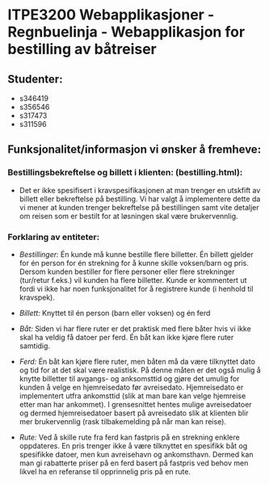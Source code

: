 # ITPE3200 Webapplikasjoner - Regnbuelinja - Webapplikasjon for bestilling av båtreiser

## Studenter:

- s346419
- s356546
- s317473
- s311596

## Funksjonalitet/informasjon vi ønsker å fremheve:

### Bestillingsbekreftelse og billett i klienten: (bestilling.html):

- Det er ikke spesifisert i kravspesifikasjonen at man trenger en utskfift av billett eller bekreftelse på bestilling. Vi har valgt å implementere dette da vi mener at kunden trenger bekreftelse på bestillingen samt vite detaljer om reisen som er bestilt for at løsningen skal være brukervennlig.

### Forklaring av entiteter:

- _Bestillinger:_
  Én kunde må kunne bestille flere billetter. Én billett gjelder for én person for én strekning for å kunne skille voksen/barn og pris. Dersom kunden bestiller for flere personer eller flere strekninger (tur/retur f.eks.) vil kunden ha flere billetter. Kunde er kommentert ut fordi vi ikke har noen funksjonalitet for å registrere kunde (i henhold til kravspek).

- _Billett:_
  Knyttet til én person (barn eller voksen) og én ferd

- _Båt:_
  Siden vi har flere ruter er det praktisk med flere båter hvis vi ikke skal ha veldig få datoer per ferd. Én båt kan ikke kjøre flere ruter samtidig.

- _Ferd:_
  Én båt kan kjøre flere ruter, men båten må da være tilknyttet dato og tid for at det skal være realistisk. På denne måten er det også mulig å knytte billetter til avgangs- og anksomsttid og gjøre det umulig for kunden å velge en hjemreisedato før avreisedato. Hjemreisedato er implementert utfra ankomsttid (slik at man bare kan velge hjemreise etter man har ankommet). I grensesnittet hentes mulige avreisedatoer og dermed hjemreisedatoer basert på avreisedato slik at klienten blir mer brukervennlig (rask tilbakemelding på når man kan reise).

- _Rute:_
  Ved å skille rute fra ferd kan fastpris på en strekning enklere oppdateres. En pris trenger ikke å være tilknyttet en spesifikk båt og spesifikke datoer, men kun avreisehavn og ankomsthavn. Dermed kan man gi rabatterte priser på en ferd basert på fastpris ved behov men likvel ha en referanse til opprinnelig pris på en rute.
